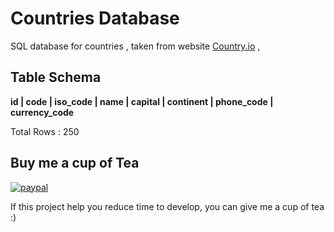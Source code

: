 # Countries Database

SQL database for countries , taken from website [Country.io](http://country.io/data/) ,

## Table Schema 
**id | code | iso_code | name | capital | continent | phone_code | currency_code**  

 Total Rows : 250

## Buy me a cup of Tea

[![paypal](https://www.paypalobjects.com/en_US/i/btn/btn_donateCC_LG.gif)](https://PayPal.Me/SaurabhMistry1994)

If this project help you reduce time to develop, you can give me a cup of tea  :)


